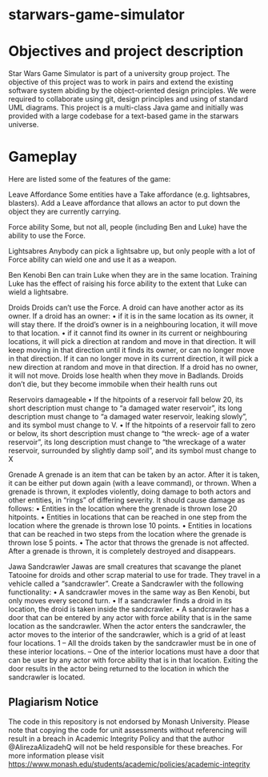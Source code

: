 # starwars-game-simulator



# Objectives and project description
Star Wars Game Simulator is part of a university group project. 
The objective of this project was to work in pairs and extend the existing software system 
abiding by the object-oriented design principles. We were required to collaborate using git, design principles and using of standard UML diagrams.
This project is a multi-class Java game and initially was provided with a large codebase for a text-based game in the starwars universe.



# Gameplay
Here are listed some of the features of the game:

Leave Affordance
Some entities have a Take affordance (e.g. lightsabres, blasters).
Add a Leave affordance that allows an actor to put down the object they are currently carrying.

Force ability
Some, but not all, people (including Ben and Luke) have the ability to use the Force.

Lightsabres
Anybody can pick a lightsabre up, but only people with a lot of Force ability can wield one and use it
as a weapon.

Ben Kenobi
Ben can train Luke when they are in the same location. Training Luke has the effect of raising his force
ability to the extent that Luke can wield a lightsabre.

Droids
Droids can’t use the Force.
A droid can have another actor as its owner. If a droid has an owner:
• if it is in the same location as its owner, it will stay there. If the droid’s owner is in a neighbouring
location, it will move to that location.
• if it cannot find its owner in its current or neighbouring locations, it will pick a direction at random
and move in that direction. It will keep moving in that direction until it finds its owner, or can no
longer move in that direction. If it can no longer move in its current direction, it will pick a new
direction at random and move in that direction.
If a droid has no owner, it will not move.
Droids lose health when they move in Badlands.
Droids don’t die, but they become immobile when their health runs out

Reservoirs damageable
• If the hitpoints of a reservoir fall below 20, its short description must change to “a damaged water
reservoir”, its long description must change to “a damaged water reservoir, leaking slowly”, and
its symbol must change to V.
• If the hitpoints of a reservoir fall to zero or below, its short description must change to “the wreck-
age of a water reservoir”, its long description must change to “the wreckage of a water reservoir,
surrounded by slightly damp soil”, and its symbol must change to X

Grenade
A grenade is an item that can be taken by an actor. After it is taken, it can be either put down again
(with a leave command), or thrown. When a grenade is thrown, it explodes violently, doing damage to
both actors and other entities, in “rings” of differing severity. It should cause damage as follows:
• Entities in the location where the grenade is thrown lose 20 hitpoints.
• Entities in locations that can be reached in one step from the location where the grenade is thrown
lose 10 points.
• Entities in locations that can be reached in two steps from the location where the grenade is thrown
lose 5 points.
• The actor that throws the grenade is not affected.
After a grenade is thrown, it is completely destroyed and disappears.

Jawa Sandcrawler
Jawas are small creatures that scavange the planet Tatooine for droids and other scrap material to use
for trade. They travel in a vehicle called a “sandcrawler”. Create a Sandcrawler with the following
functionality:
• A sandcrawler moves in the same way as Ben Kenobi, but only moves every second turn.
• If a sandcrawler finds a droid in its location, the droid is taken inside the sandcrawler.
• A sandcrawler has a door that can be entered by any actor with force ability that is in the same
location as the sandcrawler. When the actor enters the sandcrawler, the actor moves to the interior
of the sandcrawler, which is a grid of at least four locations. 1
– All the droids taken by the sandcrawler must be in one of these interior locations.
– One of the interior locations must have a door that can be user by any actor with force ability
that is in that location. Exiting the door results in the actor being returned to the location in
which the sandcrawler is located.



## Plagiarism Notice
The code in this repository is not endorsed by Monash University. Please note that copying the code for unit assessments without referencing will result in a breach in Academic Integrity Policy and that the author @AlirezaAlizadehQ will not be held responsible for these breaches. For more information please visit https://www.monash.edu/students/academic/policies/academic-integrity
